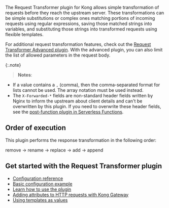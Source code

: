 The Request Transformer plugin for Kong allows simple transformation of requests
before they reach the upstream server. These transformations can be simple substitutions
or complex ones matching portions of incoming requests using regular expressions, saving
those matched strings into variables, and substituting those strings into transformed requests using flexible templates.

For additional request transformation features, check out the
[Request Transformer Advanced plugin](/hub/kong-inc/request-transformer-advanced/).
With the advanced plugin, you can also limit the list of allowed parameters in the request body.

{:.note}
> **Notes**:
* If a value contains a `,` (comma), then the comma-separated format for lists cannot be used. The array
notation must be used instead.
* The `X-Forwarded-*` fields are non-standard header fields written by Nginx to inform the upstream about
client details and can't be overwritten by this plugin. If you need to overwrite these header fields, see the
[post-function plugin in Serverless Functions](https://docs.konghq.com/hub/kong-inc/serverless-functions/).


## Order of execution

This plugin performs the response transformation in the following order:

remove → rename → replace → add → append

## Get started with the Request Transformer plugin

* [Configuration reference](/hub/kong-inc/request-transformer/configuration/)
* [Basic configuration example](/hub/kong-inc/request-transformer/how-to/basic-example/)
* [Learn how to use the plugin](/hub/kong-inc/request-transformer/how-to/)
* [Adding attributes to HTTP requests with Kong Gateway](/hub/kong-inc/request-transformer/how-to/add-body-value/)
* [Using templates as values](/hub/kong-inc/request-transformer/how-to/templates/)
